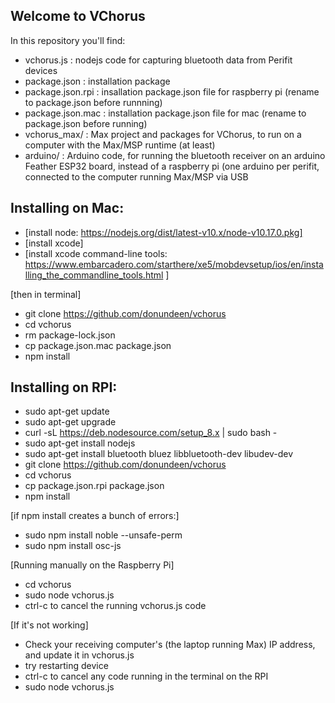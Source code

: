 Welcome to VChorus
---

In this repository you'll find:
- vchorus.js : nodejs code for capturing bluetooth data from Perifit devices
- package.json : installation package 
- package.json.rpi : insallation package.json file for raspberry pi (rename to package.json before runnning)
- package.json.mac : installation package.json file for mac (rename to package.json before running)
- vchorus_max/ : Max project and packages for VChorus, to run on a computer with the Max/MSP runtime (at least)
- arduino/ : Arduino code, for running the bluetooth receiver on an arduino Feather ESP32 board, instead of a raspberry pi (one arduino per perifit, connected to the computer running Max/MSP via USB



Installing on Mac:
---
- [install node: https://nodejs.org/dist/latest-v10.x/node-v10.17.0.pkg]
- [install xcode]
- [install xcode command-line tools: https://www.embarcadero.com/starthere/xe5/mobdevsetup/ios/en/installing_the_commandline_tools.html ]

[then in terminal]
- git clone https://github.com/donundeen/vchorus
- cd vchorus
- rm package-lock.json
- cp package.json.mac package.json
- npm install


Installing on RPI:
---
- sudo apt-get update
- sudo apt-get upgrade
- curl -sL https://deb.nodesource.com/setup_8.x | sudo bash -
- sudo apt-get install nodejs
- sudo apt-get install bluetooth bluez libbluetooth-dev libudev-dev
- git clone https://github.com/donundeen/vchorus
- cd vchorus
- cp package.json.rpi package.json
- npm install

[if npm install creates a bunch of errors:]
- sudo npm install noble --unsafe-perm
- sudo npm install osc-js

[Running manually on the Raspberry Pi]
- cd vchorus
- sudo node vchorus.js
- ctrl-c to cancel the running vchorus.js code

[If it's not working]
- Check your receiving computer's (the laptop running Max) IP address, and update it in vchorus.js
- try restarting device
- ctrl-c to cancel any code running in the terminal on the RPI
- sudo node vchorus.js

